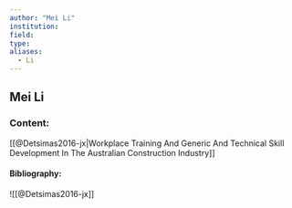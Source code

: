 ```yaml
---
author: "Mei Li"
institution:
field:
type:
aliases:
  - Li
---
```


## Mei Li

### Content:
[[@Detsimas2016-jx|Workplace Training And Generic And Technical Skill Development In The Australian Construction Industry]]

#### Bibliography:

![[@Detsimas2016-jx]]